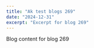 ```yaml
---
title: "Ak test blogs 269"
date: "2024-12-31"
excerpt: "Excerpt for blog 269"
---
```


Blog content for blog 269